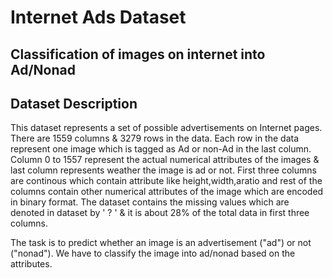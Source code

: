 # Internet Ads Dataset
 Classification of images on internet into Ad/Nonad
------------------------------------------------------------------
Dataset Description
--------------------------------

This dataset represents a set of possible advertisements on Internet pages.
There are 1559 columns  & 3279 rows in the data.
Each row in the data represent one image which is tagged as Ad or non-Ad in the last column.
Column 0 to 1557 represent the actual numerical attributes of the images & last column represents weather the image is ad or not.
First three columns are continous which contain attribute like height,width,aratio and rest of the columns contain other numerical attributes of the 
 image which are encoded in binary format.
The dataset contains the missing values which are denoted in dataset by ' ? ' & it is about 28% of the total data in first three columns.


The task is to predict whether an image is an advertisement ("ad") or not ("nonad").
We have to classify the image into ad/nonad based on the attributes.


